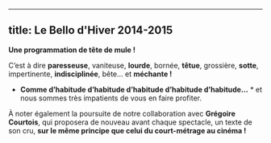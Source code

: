 
---
  title: Le Bello d'Hiver 2014-2015
---

**Une programmation de tête de mule !**

C’est à dire **paresseuse**, vaniteuse, **lourde**, bornée, **têtue**, grossière, **sotte**, impertinente, **indisciplinée**, bête... et **méchante !**

* **Comme d’habitude d’habitude d’habitude d’habitude d’habitude...** * et nous sommes très impatients de vous en faire profiter.

À noter également la poursuite de notre collaboration avec **Grégoire Courtois**, qui proposera de nouveau avant chaque spectacle, un texte de son cru, **sur le même principe que celui du court-métrage au cinéma !**
